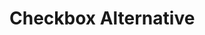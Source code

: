 # Checkbox Alternative

<DemoContainer>
  <y-checkbox-alt label="hello" :model-value='true' :required="true"></y-checkbox-alt>
</DemoContainer>
